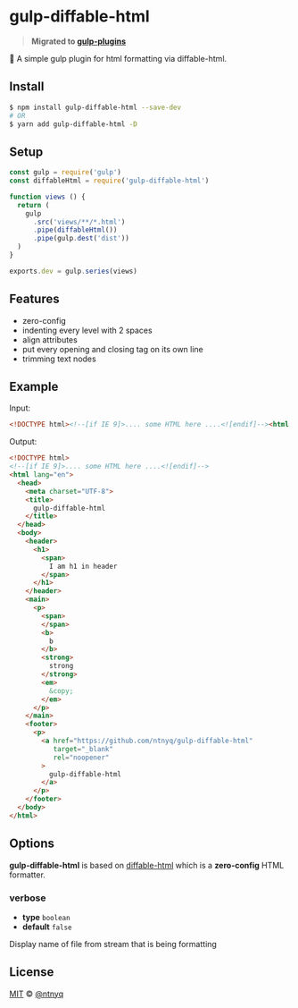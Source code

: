 # gulp-diffable-html

> __Migrated to [gulp-plugins](https://github.com/ntnyq/gulp-plugins)__

:beer: A simple gulp plugin for html formatting via diffable-html.

## Install

``` bash
$ npm install gulp-diffable-html --save-dev
# OR
$ yarn add gulp-diffable-html -D
```

## Setup

``` js
const gulp = require('gulp')
const diffableHtml = require('gulp-diffable-html')

function views () {
  return (
    gulp
      .src('views/**/*.html')
      .pipe(diffableHtml())
      .pipe(gulp.dest('dist'))
  )
}

exports.dev = gulp.series(views)
```

## Features

- zero-config
- indenting every level with 2 spaces
- align attributes
- put every opening and closing tag on its own line
- trimming text nodes

## Example

Input:

``` html
<!DOCTYPE html><!--[if IE 9]>.... some HTML here ....<![endif]--><html lang="en"><head><meta charset="UTF-8"><title>gulp-diffable-html</title></head><body><header><h1><span>I am h1 in header</span></h1></header><main><p><!----><span></span><b>b</b><strong>strong</strong><em>&copy;</em><!-- This comment should be removed --></p></main><footer><p><a href="https://github.com/ntnyq/gulp-diffable-html" target="_blank" rel="noopener" >gulp-diffable-html</a></p></footer></body></html>
```

Output:

``` html
<!DOCTYPE html>
<!--[if IE 9]>.... some HTML here ....<![endif]-->
<html lang="en">
  <head>
    <meta charset="UTF-8">
    <title>
      gulp-diffable-html
    </title>
  </head>
  <body>
    <header>
      <h1>
        <span>
          I am h1 in header
        </span>
      </h1>
    </header>
    <main>
      <p>
        <span>
        </span>
        <b>
          b
        </b>
        <strong>
          strong
        </strong>
        <em>
          &copy;
        </em>
      </p>
    </main>
    <footer>
      <p>
        <a href="https://github.com/ntnyq/gulp-diffable-html"
           target="_blank"
           rel="noopener"
        >
          gulp-diffable-html
        </a>
      </p>
    </footer>
  </body>
</html>
```

## Options

__gulp-diffable-html__ is based on [diffable-html](https://github.com/rayrutjes/diffable-html) which is a __zero-config__ HTML formatter.

### verbose

- __type__ `boolean`
- __default__ `false`

Display name of file from stream that is being formatting

## License

[MIT](./LICENSE) &copy; [@ntnyq](https://github.com/ntnyq)
